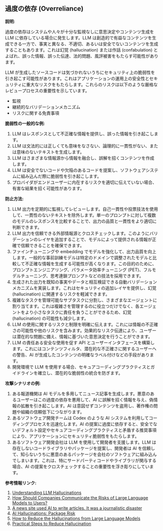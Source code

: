 ## 過度の依存 (Overreliance)

**説明:**

過度の依存はシステムや人々が十分な監視なしに意思決定やコンテンツ生成を LLM に依存している場合に発生します。LLM は創造的で有益なコンテンツを生成できる一方で、事実と異なる、不適切、あるいは安全でないコンテンツを生成することもあります。これは幻覚 (hallucination) または作話 (confabulation) とよばれ、誤った情報、誤った伝達、法的問題、風評被害をもたらす可能性があります。

LLM が生成したソースコードは気づかれないうちにセキュリティ上の脆弱性を引き起こす可能性があります。これはアプリケーションの運用上の安全性とセキュリティに重大なリスクをもたらします。これらのリスクは以下のような厳格なレビュープロセスの重要性を示しています。

- 監視
- 継続的なバリデーションメカニズム
- リスクに関する免責事項

**脆弱性の一般的な例:**

1. LLM はレスポンスとして不正確な情報を提供し、誤った情報を引き起こします。
2. LLM は文法的には正しくても意味をなさない、論理的に一貫性がない、または意味のないテキストを生成します。
3. LLM はさまざまな情報源から情報を融合し、誤解を招くコンテンツを作成します。
4. LLM は安全でないコードや欠陥のあるコードを提案し、ソフトウェアシステムに組み込んだ際に脆弱性を引き起こします。
5. プロバイダがエンドユーザーに内在するリスクを適切に伝えていない場合、有害な結果を招く可能性があります。

**防止方法:**

1. LLM 出力を定期的に監視してレビューします。自己一貫性や投票技法を使用して、一貫性のないテキストを除外します。単一のプロンプトに対して複数のモデルのレスポンスを比較することで、出力の品質と一貫性をより適切に判断できます。
2. LLM 出力を信頼できる外部情報源とクロスチェックします。このようにバリデーションのレイヤを追加することで、モデルによって提供される情報が正確で信頼できることを確保できます。
3. ファインチューニングや embedding でモデルを強化して、出力品質を向上します。一般的な事前訓練モデルは特定のドメインで調整されたモデルと比較して不正確な情報を生成する可能性が高くなります。この目的のために、プロンプトエンジニアリング、パラメータ効率チューニング (PET)、フルモデルチューニング、思考連鎖プロンプトなどの技法を採用できます。
4. 生成された出力を既知の事実やデータと相互検証できる自動バリデーションメカニズムを実装します。これはセキュリティの追加レイヤを提供し、幻覚 (hallucination) に関連するリスクを軽減できます。
5. 複雑なタスクを管理可能なサブタスクに分割し、さまざまなエージェントに割り当てます。これは複雑さを管理するのに役立つだけでなく、各エージェントをより小さなタスクに責任を負うことができるため、幻覚 (hallucination) の可能性も減少します。
6. LLM の使用に関するリスクと制限を明確に伝えます。これには情報の不正確さの可能性や他のリスクを含みます。効果的なリスク伝達により、ユーザーは潜在的な問題に備え、情報に基づいた意思決定を行うことができます。
7. LLM の責任ある安全な使用を促す API とユーザーインタフェースを構築します。これにはコンテンツフィルタ、潜在的な不正確さに関するユーザーへの警告、AI が生成したコンテンツの明確なラベル付けなどの手段があります。
8. 開発環境で LLM を使用する場合、セキュアコーディングプラクティスとガイドラインを確立し、潜在的な脆弱性の統合を防ぎます。

**攻撃シナリオの例:**

1. ある報道機関は AI モデルを多用してニュース記事を生成します。悪意のあるユーザーはこの過度の依存を悪用して、AI に誤解を招く情報を与え、偽情報の拡散を引き起こします。AI は意図せずコンテンツを盗用し、著作権の問題や組織の信頼低下につながります。
2. あるソフトウェア開発チームは Codex のような AI システムを利用してコーディングプロセスを迅速化します。AI の提案に過度に依存すると、安全でないデフォルト設定やセキュアコーディングプラクティスと矛盾する推奨事項により、アプリケーションにセキュリティ脆弱性をもたらします。
3. あるソフトウェア開発会社は LLM を使用して開発者を支援します。LLM は存在しないコードライブラリやパッケージを提案し、開発者は AI を信頼して、知らないうちに悪意のあるパッケージを会社のソフトウェアに組み込んでしまいます。これは、特にサードパーティコードやライブラリが関与する場合、AI の提案をクロスチェックすることの重要性を浮き彫りにしています。

**参考情報リンク:**

1. [Understanding LLM Hallucinations](https://towardsdatascience.com/llm-hallucinations-ec831dcd7786)
2. [How Should Companies Communicate the Risks of Large Language Models to Users?](https://techpolicy.press/how-should-companies-communicate-the-risks-of-large-language-models-to-users/)
3. [A news site used AI to write articles. It was a journalistic disaster](https://www.washingtonpost.com/media/2023/01/17/cnet-ai-articles-journalism-corrections/)
4. [AI Hallucinations: Package Risk](https://vulcan.io/blog/ai-hallucinations-package-risk)
5. [How to Reduce the Hallucinations from Large Language Models](https://thenewstack.io/how-to-reduce-the-hallucinations-from-large-language-models/)
6. [Practical Steps to Reduce Hallucination](https://newsletter.victordibia.com/p/practical-steps-to-reduce-hallucination)
